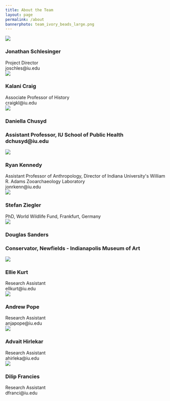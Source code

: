 ```yaml
---
title: About the Team
layout: page
permalink: /about
bannerphoto: team_ivory_beads_large.png
---
```

<div class="grid-x grid-padding-y align-center">
<div class="cell medium-5 text-center">
<img src="{{ site.baseurl }}{{ site.urlimg }}/Jonathan_portrait.jpg">
<h3>Jonathan Schlesinger</h3>
Project Director<br>joschles@iu.edu
</div>
<div class="cell medium-5 small-offset-1 text-center">
<img src="{{ site.baseurl }}{{ site.urlimg }}/Kalani_portrait.jpg">
<h3>Kalani Craig</h3>
Associate Professor of History<br>craigkl@iu.edu
</div>
</div>
<div class="grid-x grid-padding-y align-center">
<div class="cell medium-5 small-offset-1 text-center">
<img src="{{ site.baseurl }}{{ site.urlimg }}/Daniella_portrait.png">
<h3>Daniella Chusyd<h3>
Assistant Professor, IU School of Public Health<br>dchusyd@iu.edu
</div>
<div class="cell medium-5 text-center">
<img src="{{ site.baseurl }}{{ site.urlimg }}/Ryan_portrait.jpg">
<h3>Ryan Kennedy</h3>
Assistant Professor of Anthropology, Director of Indiana University's William R. Adams Zooarchaeology Laboratory<br>jonrkenn@iu.edu
</div>
</div>
<div class="grid-x grid-padding-y align-center">
<div class="cell medium-5 text-center">
<img src="{{ site.baseurl }}{{ site.urlimg }}/Stefan_portrait.jpg">
<h3>Stefan Ziegler</h3>
PhD, World Wildlife Fund, Frankfurt, Germany
</div>
<div class="cell medium-5 small-offset-1 text-center">
<img src="{{ site.baseurl }}{{ site.urlimg }}/Doug_portrait.png">
<h3>Douglas Sanders<h3>
Conservator, Newfields - Indianapolis Museum of Art
</div>
</div>
<div class="grid-x grid-padding-y align-center">
<div class="cell medium-5 text-center">
<img src="{{ site.baseurl }}{{ site.urlimg }}/Ellie_portrait.png">
<h3>Ellie Kurt</h3>
Research Assistant<br>ellkurt@iu.edu
</div>
<div class="cell medium-5 small-offset-1 text-center">
<img src="{{ site.baseurl }}{{ site.urlimg }}/Andrew_portrait.jpg">
<h3>Andrew Pope</h3>
Research Assistant<br>anjapope@iu.edu
</div>
</div>
<div class="grid-x grid-padding-y align-center">
<div class="cell medium-5 text-center">
<img src="{{ site.baseurl }}{{ site.urlimg }}/Advait_portrait.jpg">
<h3>Advait Hirlekar</h3>
Research Assistant<br>ahirleka@iu.edu
</div>
<div class="cell medium-5 small-offset-1 text-center">
<img src="{{ site.baseurl }}{{ site.urlimg }}/Dilip_portrait.jpg">
<h3>Dilip Francies</h3>
Research Assistant<br>dfranci@iu.edu
</div>
</div>